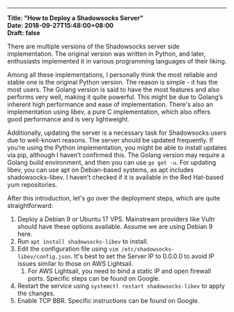 ---

**Title: "How to Deploy a Shadowsocks Server"**  
**Date: 2018-09-27T15:48:00+08:00**  
**Draft: false**

There are multiple versions of the Shadowsocks server side implementation. The original version was written in Python, and later, enthusiasts implemented it in various programming languages of their liking.

Among all these implementations, I personally think the most reliable and stable one is the original Python version. The reason is simple - it has the most users. The Golang version is said to have the most features and also performs very well, making it quite powerful. This might be due to Golang’s inherent high performance and ease of implementation. There's also an implementation using libev, a pure C implementation, which also offers good performance and is very lightweight.

Additionally, updating the server is a necessary task for Shadowsocks users due to well-known reasons. The server should be updated frequently. If you’re using the Python implementation, you might be able to install updates via pip, although I haven’t confirmed this. The Golang version may require a Golang build environment, and then you can use `go get -u`. For updating libev, you can use apt on Debian-based systems, as apt includes shadowsocks-libev. I haven’t checked if it is available in the Red Hat-based yum repositories.

After this introduction, let's go over the deployment steps, which are quite straightforward:

1. Deploy a Debian 9 or Ubuntu 17 VPS. Mainstream providers like Vultr should have these options available. Assume we are using Debian 9 here.
2. Run `apt install shadowsocks-libev` to install.
3. Edit the configuration file using `vim /etc/shadowsocks-libev/config.json`. It's best to set the Server IP to 0.0.0.0 to avoid IP issues similar to those on AWS Lightsail.
    1. For AWS Lightsail, you need to bind a static IP and open firewall ports. Specific steps can be found on Google.
4. Restart the service using `systemctl restart shadowsocks-libev` to apply the changes.
5. Enable TCP BBR. Specific instructions can be found on Google.